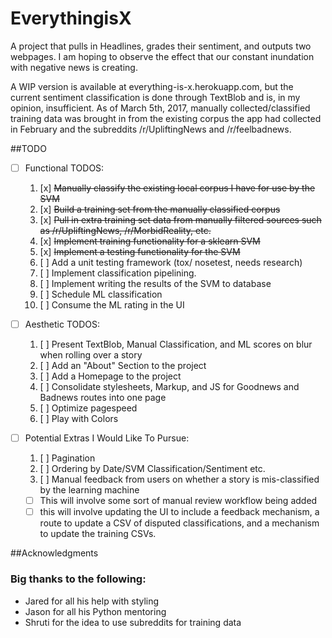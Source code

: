 # EverythingisX
A project that pulls in Headlines, grades their sentiment, and outputs two webpages.  I am hoping to observe the effect that our constant inundation with negative news is creating. 

A WIP version is available at everything-is-x.herokuapp.com, but the current sentiment classification is done through TextBlob and is, in my opinion, insufficient.
As of March 5th, 2017, manually collected/classified training data was brought in from the existing corpus the app had collected in February and the subreddits /r/UpliftingNews and /r/feelbadnews.

##TODO
* [ ] Functional TODOS:
  1. [x] ~~Manually classify the existing local corpus I have for use by the SVM~~
  1. [x] ~~Build a training set from the manually classified corpus~~
  1. [x] ~~Pull in extra training set data from manually filtered sources such as /r/UpliftingNews, /r/MorbidReality, etc.~~
  1. [x] ~~Implement training functionality for a sklearn SVM~~
  1. [x] ~~Implement a testing functionality for the SVM~~
  1. [ ] Add a unit testing framework (tox/ nosetest, needs research)
  1. [ ] Implement classification pipelining.
  1. [ ] Implement writing the results of the SVM to database
  1. [ ] Schedule ML classification 
  1. [ ] Consume the ML rating in the UI

* [ ] Aesthetic TODOS:
  1. [ ] Present TextBlob, Manual Classification, and ML scores on blur when rolling over a story
  1. [ ] Add an "About" Section to the project
  1. [ ] Add a Homepage to the project
  1. [ ] Consolidate stylesheets, Markup, and JS for Goodnews and Badnews routes into one page
  1. [ ] Optimize pagespeed
  1. [ ] Play with Colors
* [ ] Potential Extras I Would Like To Pursue:
  1. [ ] Pagination
  1. [ ] Ordering by Date/SVM Classification/Sentiment etc.
  1. [ ] Manual feedback from users on whether a story is mis-classified by the learning machine
    * [ ] This will involve some sort of manual review workflow being added
    * [ ] this will involve updating the UI to include a feedback mechanism, a route to update a CSV of disputed classifications, and a mechanism to update the training CSVs. 

##Acknowledgments
### Big thanks to the following:
  * Jared for all his help with styling
  * Jason for all his Python mentoring
  * Shruti for the idea to use subreddits for training data
